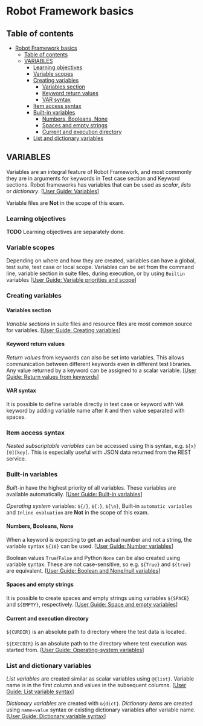 # Robot Framework basics

## Table of contents
<!-- This table of contents is created with vscode 'Markdown All in One' plugin automatically. -->
- [Robot Framework basics](#robot-framework-basics)
  - [Table of contents](#table-of-contents)
  - [VARIABLES](#variables)
    - [Learning objectives](#learning-objectives)
    - [Variable scopes](#variable-scopes)
    - [Creating variables](#creating-variables)
      - [Variables section](#variables-section)
      - [Keyword return values](#keyword-return-values)
      - [VAR syntax](#var-syntax)
    - [Item access syntax](#item-access-syntax)
    - [Built-in variables](#built-in-variables)
      - [Numbers, Booleans, None](#numbers-booleans-none)
      - [Spaces and empty strings](#spaces-and-empty-strings)
      - [Current and execution directory](#current-and-execution-directory)
    - [List and dictionary variables](#list-and-dictionary-variables)

## VARIABLES

Variables are an integral feature of Robot Framework, and most commonly they are in arguments for keywords in Test case section and Keyword sections.
Robot frameworks has variables that can be used as _scalar_, _lists_ or _dictionary_.
[[User Guide: Variables][UG Variables]]

Variable files are **Not** in the scope of this exam.

### Learning objectives

**TODO** Learning objectives are separately done.

### Variable scopes

Depending on where and how they are created, variables can have a global, test suite, test case or local scope. Variables can be set from the command line, variable section in suite files, during execution, or by using `Builtin` variables
[[User Guide: Variable priorities and scope][UG Variable priorities and scope]]

### Creating variables

#### Variables section

_Variable sections_ in suite files and resource files are most common source for variables.
[[User Guide: Creating variables][UG Creating variables]] 

#### Keyword return values

_Return values_ from keywords can also be set into variables.
This allows communication between different keywords even in different test libraries.
Any value returned by a keyword can be assigned to a scalar variable.
[[User Guide: Return values from keywords][UG Return values from keywords]]

#### VAR syntax

It is possible to define variable directly in test case or keyword with `VAR` keyword by adding variable name after it and then value separated with spaces.
<!-- FIXME: add proper link to documentation -->

### Item access syntax

_Nested subscriptable variables_ can be accessed using this syntax, e.g. `${x}[0][key]`. This is especially useful with JSON data returned from the REST service. 

### Built-in variables

_Built-in_ have the highest priority of all variables.  These variables are available automatically.
[[User Guide: Built-in variables][UG: Built-in variables]] 

_Operating system_ variables: `${/}`, `${:}`, `${\n}`, Built-in `automatic variables` and `Inline evaluation` are **Not** in the scope of this exam.

#### Numbers, Booleans, None

When a keyword is expecting to get an actual number and not a string, the variable syntax `${10}` can be used.
[[User Guide: Number variables][UG Number variables]]

Boolean values `True`/`False` and Python `None` can be also created using variable syntax. These are not case-sensitive, so e.g. `${True}` and `${true}` are equivalent.
[[User Guide: Boolean and None/null variables][UG Boolean and None/null variables]]
  
#### Spaces and empty strings

It is possible to create spaces and empty strings using variables `${SPACE}` and `${EMPTY}`, respectively.
[[User Guide: Space and empty variables][UG Space and empty variables]]

#### Current and execution directory

`${CURDIR}` is an absolute path to directory where the test data is located.

`${EXECDIR}` is an absolute path to the directory where test execution was started from.
[[User Guide: Operating-system variables][UG Operating-system variables]]
 
### List and dictionary variables

_List variables_ are created similar as scalar variables using `@{list}`. Variable name is in the first column and values in the subsequent columns.
[[User Guide: List variable syntax][UG List variable syntax]]

_Dictionary variables_ are created with `&{dict}`.
_Dictionary items_ are created using `name=value` syntax or existing dictionary variables after variable name.
[[User Guide: Dictionary variable syntax][UG Dictionary variable syntax]]

<!-- REFERENCES -->
[UG Variables]: https://robotframework.org/robotframework/latest/RobotFrameworkUserGuide.html#variables
[UG: Built-in variables]: https://robotframework.org/robotframework/latest/RobotFrameworkUserGuide.html#automatic-variables
[UG List variable syntax]:https://robotframework.org/robotframework/latest/RobotFrameworkUserGuide.html#list-variable-syntax
[UG Dictionary variable syntax]: https://robotframework.org/robotframework/latest/RobotFrameworkUserGuide.html#dictionary-variable-syntax
[UG Using variables]: https://robotframework.org/robotframework/latest/RobotFrameworkUserGuide.html#using-variables-1
[UG Creating variables]: https://robotframework.org/robotframework/latest/RobotFrameworkUserGuide.html#creating-variables
[UG Return values from keywords]: https://robotframework.org/robotframework/latest/RobotFrameworkUserGuide.html#return-values-from-keywords
[UG Variable priorities and scope]: https://robotframework.org/robotframework/latest/RobotFrameworkUserGuide.html#variable-priorities-and-scopes
[UG Number variables]: https://robotframework.org/robotframework/latest/RobotFrameworkUserGuide.html#number-variables
[UG Boolean and None/null variables]: https://robotframework.org/robotframework/latest/RobotFrameworkUserGuide.html#boolean-and-none-null-variables
[UG Space and empty variables]: https://robotframework.org/robotframework/latest/RobotFrameworkUserGuide.html#space-and-empty-variables
[UG Operating-system variables]: https://robotframework.org/robotframework/latest/RobotFrameworkUserGuide.html#operating-system-variables
